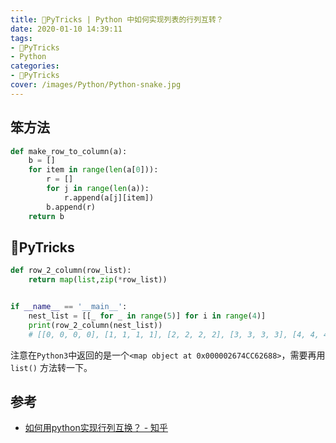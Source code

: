 ```yaml
---
title: 🐍PyTricks | Python 中如何实现列表的行列互转？
date: 2020-01-10 14:39:11
tags:
- 🐍PyTricks
- Python
categories:
- 🐍PyTricks
cover: /images/Python/Python-snake.jpg
---
```

## 笨方法
```python
def make_row_to_column(a):
    b = []
    for item in range(len(a[0])):
        r = []
        for j in range(len(a)):
            r.append(a[j][item])
        b.append(r)
    return b
```
## 🐍PyTricks

```python
def row_2_column(row_list):
    return map(list,zip(*row_list))


if __name__ == '__main__':
    nest_list = [[_ for _ in range(5)] for i in range(4)] 
    print(row_2_column(nest_list)) 
    # [[0, 0, 0, 0], [1, 1, 1, 1], [2, 2, 2, 2], [3, 3, 3, 3], [4, 4, 4, 4]]
```
注意在`Python3`中返回的是一个`<map object at 0x000002674CC62688>`，需要再用`list()` 方法转一下。

## 参考

- [如何用python实现行列互换？ - 知乎](https://www.zhihu.com/question/39660985)
